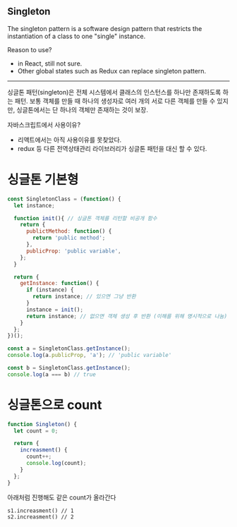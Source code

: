 ## Singleton

The singleton pattern is a software design pattern that restricts the instantiation of a class to one "single" instance. 

Reason to use?
 - in React, still not sure.
 - Other global states such as Redux can replace singleton pattern.

-------------------------------------------------------------------------------------------------------------------------------------------------
싱글톤 패턴(singleton)은 전체 시스템에서 클래스의 인스턴스를 하나만 존재하도록 하는 패턴.
보통 객체를 만들 때 하나의 생성자로 여러 개의 서로 다른 객체를 만들 수 있지만,
싱글톤에서는 단 하나의 객체만 존재하는 것이 보장.

자바스크립트에서 사용이유?
 - 리액트에서는 아직 사용이유를 못찾았다.
 - redux 등 다른 전역상태관리 라이브러리가 싱글톤 패턴을 대신 할 수 있다.

# 싱글톤 기본형
```js
const SingletonClass = (function() {
  let instance;

  function init(){ // 싱글톤 객체를 리턴할 비공개 함수
    return {
      publictMethod: function() {
        return 'public method';
      },
      publicProp: 'public variable',
    };
  }

  return {
    getInstance: function() {
      if (instance) {
        return instance; // 있으면 그냥 반환
      }
      instance = init();
      return instance; // 없으면 객체 생성 후 반환 (이해를 위해 명시적으로 나눔)
    }
  };
})();

const a = SingletonClass.getInstance();
console.log(a.publicProp, 'a'); // 'public variable'

const b = SingletonClass.getInstance();
console.log(a === b) // true
```

# 싱글톤으로 count
```js
function Singleton() {
  let count = 0;

  return {
    increasment() {
      count++;
      console.log(count);
    }
  };
}
```

아래처럼 진행해도 같은 count가 올라간다
```
s1.increasment() // 1
s2.increasment() // 2
```
